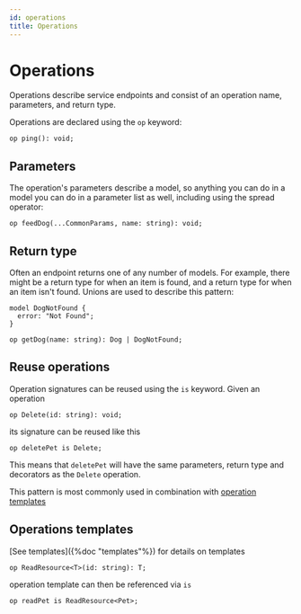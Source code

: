 ```yaml
---
id: operations
title: Operations
---
```


# Operations

Operations describe service endpoints and consist of an operation name, parameters, and return type.

Operations are declared using the `op` keyword:

```cadl
op ping(): void;
```

## Parameters

The operation's parameters describe a model, so anything you can do in a model you can do in a parameter list as well, including using the spread operator:

```cadl
op feedDog(...CommonParams, name: string): void;
```

## Return type

Often an endpoint returns one of any number of models. For example, there might be a return type for when an item is found, and a return type for when an item isn't found. Unions are used to describe this pattern:

```cadl
model DogNotFound {
  error: "Not Found";
}

op getDog(name: string): Dog | DogNotFound;
```

## Reuse operations

Operation signatures can be reused using the `is` keyword. Given an operation

```cadl
op Delete(id: string): void;
```

its signature can be reused like this

```cadl
op deletePet is Delete;
```

This means that `deletePet` will have the same parameters, return type and decorators as the `Delete` operation.

This pattern is most commonly used in combination with [operation templates](#operations-templates)

## Operations templates

[See templates]({%doc "templates"%}) for details on templates

```cadl
op ReadResource<T>(id: string): T;
```

operation template can then be referenced via `is`

```cadl
op readPet is ReadResource<Pet>;
```
